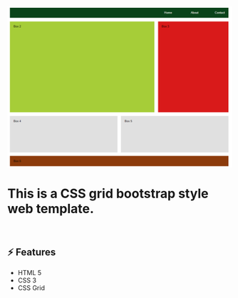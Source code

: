 

![](https://github.com/Matthewpco/Web-template-grid/blob/master/web-template-css-img.png?raw=true)

# This is a CSS grid bootstrap style web template.

<br>

## ⚡ Features
- HTML 5
- CSS 3
- CSS Grid
